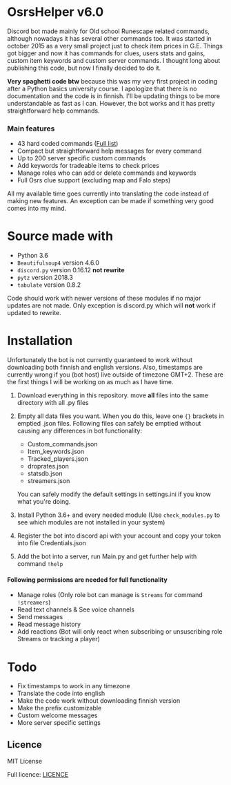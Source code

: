# OsrsHelper v6.0
Discord bot made mainly for Old school Runescape related commands, although nowadays it has several other commands too. It was started in october 2015 as a very small project just to check item prices in G.E. Things got bigger and now it has commands for clues, users stats and gains, custom item keywords and custom server commands. I thought long about publishing this code, but now I finally decided to do it.

**Very spaghetti code btw** because this was my very first project in coding after a Python basics university course. I apologize that there is no documentation and the code is in finnish. I'll be updating things to be more understandable as fast as I can. However, the bot works and it has pretty straightforward help commands.

### Main features
- 43 hard coded commands ([Full list](/commands_list.txt))
- Compact but straightforward help messages for every command
- Up to 200 server specific custom commands
- Add keywords for tradeable items to check prices
- Manage roles who can add or delete commands and keywords
- Full Osrs clue support (excluding map and Falo steps)

All my available time goes currently into translating the code instead of making new features. An exception can be made if something very good comes into my mind.

# Source made with
- Python 3.6
- `Beautifulsoup4` version 4.6.0
- `discord.py` version 0.16.12 **not rewrite**
- `pytz` version 2018.3
- `tabulate` version 0.8.2

Code should work with newer versions of these modules if no major updates are not made. Only exception is discord.py which will **not** work if updated to rewrite.

# Installation
Unfortunately the bot is not currently guaranteed to work without downloading both finnish and english versions. Also, timestamps are currently wrong if you (bot host) live outside of timezone GMT+2. These are the first things I will be working on as much as I have time.

1. Download everything in this repository. move **all** files into the same directory with all .py files
2. Empty all data files you want. When you do this, leave one `{}` brackets in emptied .json files. Following files can safely be emptied without causing any differences in bot functionality:
   - Custom_commands.json
   - Item_keywords.json
   - Tracked_players.json
   - droprates.json
   - statsdb.json
   - streamers.json
   
   You can safely modify the default settings in settings.ini if you know what you're doing.
3. Install Python 3.6+ and every needed module (Use `check_modules.py` to see which modules are not installed in your system)
4. Register the bot into discord api with your account and copy your token into file Credentials.json
5. Add the bot into a server, run Main.py and get further help with command `!help`

#### Following permissions are needed for full functionality

- Manage roles (Only role bot can manage is `Streams` for command `!streamers`)
- Read text channels & See voice channels
- Send messages
- Read message history
- Add reactions (Bot will only react when subscribing or unsuscribing role Streams or tracking a player)

# Todo
- Fix timestamps to work in any timezone
- Translate the code into english
- Make the code work without downloading finnish version
- Make the prefix customizable
- Custom welcome messages
- More server specific settings

## Licence
MIT License

Full licence: [LICENCE](/LICENCE)
